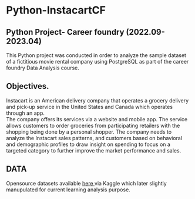 # Python-InstacartCF

##  **Python Project- Career foundry (2022.09-2023.04)** 

This Python project was conducted in order to analyze the sample dataset of a fictitious movie rental company using PostgreSQL as part of the career foundry Data Analysis course.

## **Objectives.**



Instacart is an American delivery company that operates a grocery delivery and pick-up service in the United States and Canada which operates through an app.   
The company offers its services via a website and mobile app. The service allows customers to order groceries from participating retailers with the shopping being done by a personal shopper.
The company needs to analyze the Instacart sales patterns, and customers based on behavioral and demographic profiles to draw insight on spending to focus on a targeted category to further improve the market performance and sales.

## **DATA**

Opensource datasets available [here ](www.instacart.com/datasets/grocery-shopping-2017) via Kaggle which later slightly manupulated for current learning analysis purpose. 


